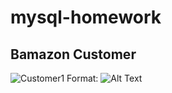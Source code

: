 # mysql-homework

## Bamazon Customer

![Customer1](/screenshots/customer1)
Format: ![Alt Text](url)